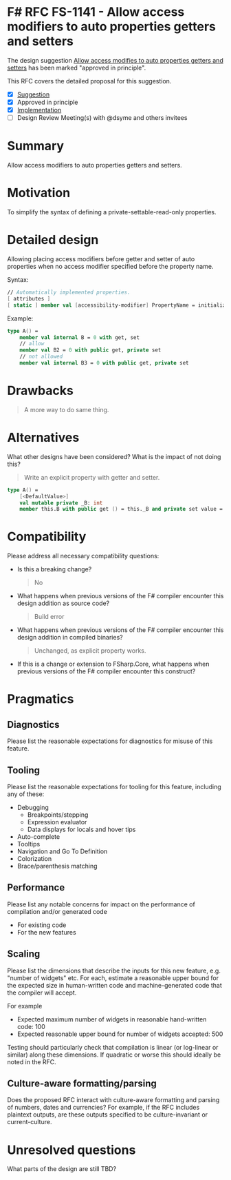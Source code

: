 # F# RFC FS-1141 - Allow access modifiers to auto properties getters and setters

The design suggestion [Allow access modifies to auto properties getters and setters](https://github.com/fsharp/fslang-suggestions/issues/430) has been marked "approved in principle".

This RFC covers the detailed proposal for this suggestion.

- [x] [Suggestion](https://github.com/fsharp/fslang-suggestions/issues/430)
- [x] Approved in principle
- [x] [Implementation](https://github.com/dotnet/fsharp/pull/16687)
- [ ] Design Review Meeting(s) with @dsyme and others invitees
<!-- - [Discussion](https://github.com/fsharp/fslang-design/discussions/FILL-ME-IN) -->

# Summary

Allow access modifiers to auto properties getters and setters.

# Motivation

To simplify the syntax of defining a private-settable-read-only properties.

# Detailed design

Allowing placing access modifiers before getter and setter of auto properties when no access modifier specified before the property name.

Syntax:

```fsharp
// Automatically implemented properties.
[ attributes ]
[ static ] member val [accessibility-modifier] PropertyName = initialization-expression [ with [accessibility-modifier] get, [accessibility-modifier] set ]
```

Example:

```fsharp
type A() =
    member val internal B = 0 with get, set
    // allow
    member val B2 = 0 with public get, private set
    // not allowed
    member val internal B3 = 0 with public get, private set

```

# Drawbacks

> A more way to do same thing.

# Alternatives

What other designs have been considered? What is the impact of not doing this?

> Write an explicit property with getter and setter.

```fsharp
type A() =
    [<DefaultValue>]
    val mutable private _B: int
    member this.B with public get () = this._B and private set value = this._B <- value
```

# Compatibility

Please address all necessary compatibility questions:

* Is this a breaking change?

    > No

* What happens when previous versions of the F# compiler encounter this design addition as source code?

    > Build error

* What happens when previous versions of the F# compiler encounter this design addition in compiled binaries?

    > Unchanged, as explicit property works.

* If this is a change or extension to FSharp.Core, what happens when previous versions of the F# compiler encounter this construct?

# Pragmatics

## Diagnostics

Please list the reasonable expectations for diagnostics for misuse of this feature.

## Tooling

Please list the reasonable expectations for tooling for this feature, including any of these:

* Debugging
  * Breakpoints/stepping
  * Expression evaluator
  * Data displays for locals and hover tips
* Auto-complete
* Tooltips
* Navigation and Go To Definition
* Colorization
* Brace/parenthesis matching

## Performance

Please list any notable concerns for impact on the performance of compilation and/or generated code

* For existing code
* For the new features

## Scaling

Please list the dimensions that describe the inputs for this new feature, e.g. "number of widgets" etc.  For each, estimate a reasonable upper bound for the expected size in human-written code and machine-generated code that the compiler will accept.

For example

* Expected maximum number of widgets in reasonable hand-written code: 100
* Expected reasonable upper bound for number of widgets accepted: 500

Testing should particularly check that compilation is linear (or log-linear or similar) along these dimensions.  If quadratic or worse this should ideally be noted in the RFC.

## Culture-aware formatting/parsing

Does the proposed RFC interact with culture-aware formatting and parsing of numbers, dates and currencies? For example, if the RFC includes plaintext outputs, are these outputs specified to be culture-invariant or current-culture.

# Unresolved questions

What parts of the design are still TBD?
